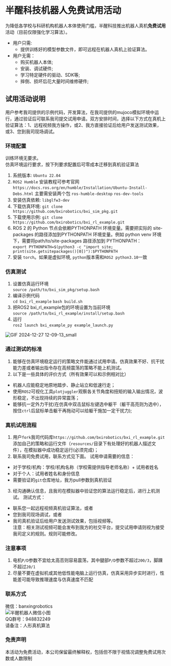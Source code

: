 # 半醒科技机器人免费试用活动

为降低各学校与科研机构机器人本体使用门槛，半醒科技推出机器人真机**免费试用**活动（目前仅限强化学习算法）。   
- 用户只需:    
    * 提供训练好的模型参数文件，即可远程在机器人真机上验证算法。    
- 用户无需：    
    * 购买机器人本体;
    * 安装、调试硬件;
    * 学习特定硬件的驱动、SDK等;
    * 摔倒、损坏后花大量时间维修硬件;    

## 试用活动说明
用户参考我司提供的示例代码，开发算法，在我司提供的mujoco模拟环境中运行，通过验证后可联系我司提交试用申请。双方安排时间，选择以下方式在真机上验证算法：1、远程视频我方操作，或2、我方直接验证后给用户发送测试效果，或3、您到我司现场调试。

### 环境配置
训练环境无要求。    
仿真环境运行要求，按下列要求配置后可零成本迁移到真机验证算法
1. 系统版本: `Ubuntu 22.04`
2. `ROS2 Humble` 安装教程可参考官网`https://docs.ros.org/en/humble/Installation/Ubuntu-Install-Debs.html` 主要需安装两个包 `ros-humble-desktop` `ros-dev-tools`
3. 安装仿真依赖: `libglfw3-dev`
4. 下载仿真环境: `git clone https://github.com/bxirobotics/bxi_sim_pkg.git`
5. 下载使用示例: `git clone https://github.com/bxirobotics/bxi_rl_example.git`
6. ROS 2 的 Python 节点会依赖PYTHONPATH 环境变量。需要把实际的 site-packages 的路径添加到PYTHONPATH 环境变量。例如 python venv 环境下，需要将path/to/site-packages 路径添加到 PYTHONPATH：    
`export PYTHONPATH=$(python3 -c "import site; print(site.getsitepackages()[0])"):$PYTHONPATH`     
7. 安装 `torch`。如果是虚拟环境, `python`版本需和`ROS2 python3.10`一致

### 仿真测试
1. 设置仿真运行环境     
`source /path/to/bxi_sim_pkg/setup.bash` 
2. 编译示例代码     
`cd bxi_rl_example` `bash build.sh`
3. 把ROS2 bxi_rl_example包的环境设置为当前环境     
`source /path/to/bxi_rl_example/install/setup.bash`
4. 运行     
`ros2 launch bxi_example_py example_launch.py`     

![GIF 2024-12-27 12-09-13_small](https://github.com/user-attachments/assets/54f09647-62da-41bb-90ed-a8a570b87c6a)

### 通过测试的标准
1. 能够在仿真环境稳定运行的策略文件能通过试用申请。仿真效果不好、抗干扰能力差或者输出指令存在高频震荡的策略不能上机测试。
2. 以下是一些具体的评价方式（所有效果可以和示例相对比）
* 机器人应能稳定地原地踏步、静止站立和低速行走；
* 使用`ROS2`可视化工具`plotjuggler`观察各关节角度和扭矩的输入输出情况，波形稳定，不出现持续的异常震荡；
* 能够抗一定外力干扰(在仿真中双击鼠标左键选中躯干（躯干高亮则为选中），按住`ctrl`后鼠标单击躯干再拖动可以给躯干施加一定干扰力);

### 真机试用流程
1. 用户`fork`我司代码库`https://github.com/bxirobotics/bxi_rl_example.git`添加自己的策略和运行文件（`resources/`目录下有处理好的机器人描述文件），在模拟器中成功稳定运行(必须完成)；
2. 联系我司免费试用，联系方式见下面。
   试用申请需要的信息：    
* 对于学校/机构：学校/机构名称（学校需提供指导老师名称）+ 试用者姓名    
* 对于个人：试用者姓名和身份信息    
* 需要验证的`git`仓库地址，我方pull参数到真机验证
3. 经沟通确认信息，且我司在模拟器中验证您的算法运行稳定后，进行上机测试。
  测试方式：        
* 联系您一起远程视频真机验证算法，或者
* 您到我司现场调试，或者    
* 我司真机验证后给用户发送测试效果，包括视频等。    
注意：相关测试视频可能会发布到我方的社交平台，提交试用申请则视为接受我司定义的规则。规则可能修改。

### 注意事项
1. 电机`P/D`参数不宜给太高否则容易震荡，其中腿部`P/D`参数不超过`200/3`，脚踝不超过`20/1`
2. 尽量不要在虚拟机或其他低性能电脑上运行仿真，仿真采用异步实时进行，性能差可能导致推理速度与仿真速度不匹配

### 联系方式
微信：banxingrobotics    
![半醒机器人微信小图](https://github.com/user-attachments/assets/781308fb-c7d7-42b3-b858-536594ebb074)    
QQ群号：948832249    
请备注：人形真机算法    

### 免责声明
本活动为免费活动，本公司保留最终解释权，包括但不限于视情况调整免费试用次数或人数限制
